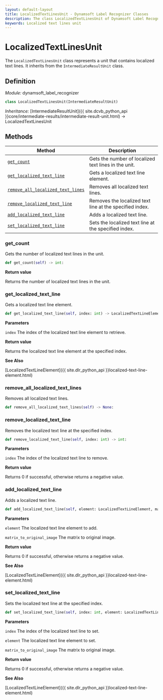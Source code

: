 ```yaml
---
layout: default-layout
title: LocalizedTextLinesUnit - Dynamsoft Label Recognizer Classes
description: The class LocalizedTextLinesUnit of Dynamsoft Label Recognizer represents a unit that contains localized text lines.
keywords: Localized text lines unit
---
```


# LocalizedTextLinesUnit

The `LocalizedTextLinesUnit` class represents a unit that contains localized text lines. It inherits from the `IntermediateResultUnit` class.

## Definition

*Module:* dynamsoft_label_recognizer

```python
class LocalizedTextLinesUnit(IntermediateResultUnit)
```

*Inheritance:* [IntermediateResultUnit]({{ site.dcvb_python_api }}core/intermediate-results/intermediate-result-unit.html) -> LocalizedTextLinesUnit

## Methods

| Method                            | Description |
|-----------------------------------|-------------|
| [`get_count`](#get_count)           | Gets the number of localized text lines in the unit.|
| [`get_localized_text_line`](#get_localized_text_line) | Gets a localized text line element.|
| [`remove_all_localized_text_lines`](#remove_all_localized_text_lines) | Removes all localized text lines.|
| [`remove_localized_text_line`](#remove_localized_text_line) | Removes the localized text line at the specified index.|
| [`add_localized_text_line`](#add_localized_text_line) | Adds a localized text line.|
| [`set_localized_text_line`](#set_localized_text_line) | Sets the localized text line at the specified index.|

### get_count

Gets the number of localized text lines in the unit.

```python
def get_count(self) -> int:
```

**Return value**

Returns the number of localized text lines in the unit.

### get_localized_text_line

Gets a localized text line element.

```python
def get_localized_text_line(self, index: int) -> LocalizedTextLineElement:
```

**Parameters**

`index` The index of the localized text line element to retrieve.

**Return value**

Returns the localized text line element at the specified index.

**See Also**

[LocalizedTextLineElement]({{ site.dlr_python_api }}localized-text-line-element.html)

### remove_all_localized_text_lines

Removes all localized text lines.

```python
def remove_all_localized_text_lines(self) -> None:
```

### remove_localized_text_line

Removes the localized text line at the specified index.

```python
def remove_localized_text_line(self, index: int) -> int:
```

**Parameters**

`index` The index of the localized text line to remove.

**Return value**

Returns 0 if successful, otherwise returns a negative value.

### add_localized_text_line

Adds a localized text line.

```python
def add_localized_text_line(self, element: LocalizedTextLineElement, matrix_to_original_image: List[float] = IDENTITY_MATRIX) -> int:
```

**Parameters**

`element` The localized text line element to add.

`matrix_to_original_image` The matrix to original image.

**Return value**

Returns 0 if successful, otherwise returns a negative value.

**See Also**

[LocalizedTextLineElement]({{ site.dlr_python_api }}localized-text-line-element.html)

### set_localized_text_line

Sets the localized text line at the specified index.

```python
def set_localized_text_line(self, index: int, element: LocalizedTextLineElement, matrix_to_original_image: List[float] = IDENTITY_MATRIX) -> int:
```

**Parameters**

`index` The index of the localized text line to set.

`element` The localized text line element to set.

`matrix_to_original_image` The matrix to original image.

**Return value**

Returns 0 if successful, otherwise returns a negative value.

**See Also**

[LocalizedTextLineElement]({{ site.dlr_python_api }}localized-text-line-element.html)
